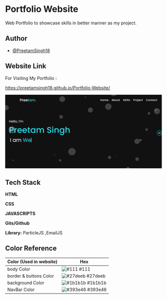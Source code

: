 

# Portfolio Website

Web Portfolio to showcase skills in better manner as my project.



## Author

- [@PreetamSingh18](https://github.com/PreetamSingh18)


  
## Website Link 

For Visiting My Portfolio :

https://preetamsingh18.github.io/Portfolio-Website/

 ![gif](https://github.com/PreetamSingh18/Portfolio-Website/blob/master/images/Portfoliogif%20(2).gif)
 
## Tech Stack

**HTML**

**CSS** 

**JAVASCRIPTS** 

**Gits/Github** 

**Library:** ParticleJS ,EmailJS



  ## Color Reference

| Color (Used in website)            | Hex                                                                |
| ----------------- | ------------------------------------------------------------------ |
| body Color | ![#111](https://via.placeholder.com/20/111?text=+) #111 |
| border & buttons Color| ![#27deeb](https://via.placeholder.com/20/27deeb?text=+) #27deeb |
| background Color | ![#1b1b1b](https://via.placeholder.com/20/#1b1b1b?text=+) #1b1b1b |
| NavBar Color | ![#393e46](https://via.placeholder.com/20/#393e46?text=+) #393e46 |

